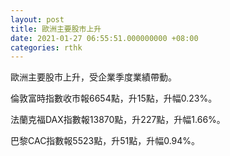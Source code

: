 ```yaml
---
layout: post
title: 歐洲主要股市上升
date: 2021-01-27 06:55:51.000000000 +08:00
categories: rthk
---
```


歐洲主要股市上升，受企業季度業績帶動。

倫敦富時指數收市報6654點，升15點，升幅0.23%。

法蘭克福DAX指數報13870點，升227點，升幅1.66%。

巴黎CAC指數報5523點，升51點，升幅0.94%。

